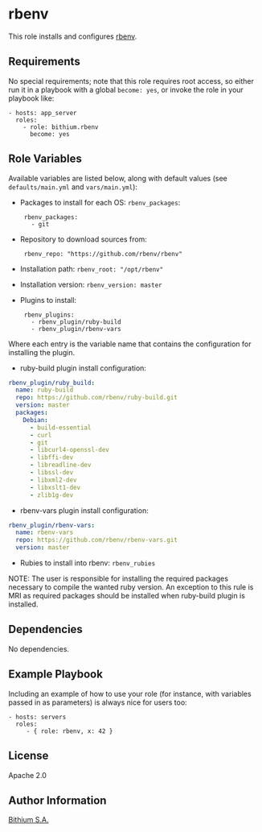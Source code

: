 rbenv
=========

This role installs and configures [rbenv](https://github.com/rbenv/rbenv).

Requirements
------------

No special requirements; note that this role requires root access, so either run it in a playbook with a global `become: yes`, or invoke the role in your playbook like:

    - hosts: app_server
      roles:
        - role: bithium.rbenv
          become: yes

Role Variables
--------------

Available variables are listed below, along with default values (see `defaults/main.yml` and `vars/main.yml`):

 * Packages to install for each OS: `rbenv_packages`:

        rbenv_packages:
          - git

 * Repository to download sources from:

        rbenv_repo: "https://github.com/rbenv/rbenv"

 * Installation path: `rbenv_root: "/opt/rbenv"`

 * Installation version: `rbenv_version: master`

 * Plugins to install:

        rbenv_plugins:
          - rbenv_plugin/ruby-build
          - rbenv_plugin/rbenv-vars

Where each entry is the variable name that contains the configuration for installing the plugin.

 * ruby-build plugin install configuration:

```yaml
rbenv_plugin/ruby_build:
  name: ruby-build
  repo: https://github.com/rbenv/ruby-build.git
  version: master
  packages:
    Debian:
      - build-essential
      - curl
      - git
      - libcurl4-openssl-dev
      - libffi-dev
      - libreadline-dev
      - libssl-dev
      - libxml2-dev
      - libxslt1-dev
      - zlib1g-dev
```

 * rbenv-vars plugin install configuration:

```yaml
rbenv_plugin/rbenv-vars:
  name: rbenv-vars
  repo: https://github.com/rbenv/rbenv-vars.git
  version: master
```

 * Rubies to install into rbenv: `rbenv_rubies`

NOTE: The user is responsible for installing the required packages necessary to compile the wanted ruby version.
An exception to this rule is MRI as required packages should be installed when ruby-build plugin is installed.

Dependencies
------------

No dependencies.

Example Playbook
----------------

Including an example of how to use your role (for instance, with variables
passed in as parameters) is always nice for users too:

    - hosts: servers
      roles:
         - { role: rbenv, x: 42 }

License
-------

Apache 2.0

Author Information
------------------

[Bithium S.A.](https://www.bithium.com/)
